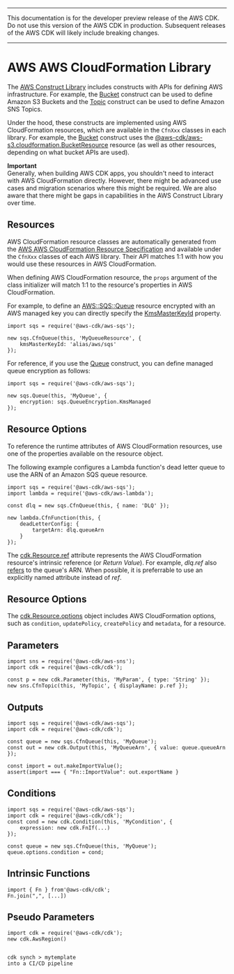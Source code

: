 --------

 This documentation is for the developer preview release of the AWS CDK\. Do not use this version of the AWS CDK in production\. Subsequent releases of the AWS CDK will likely include breaking changes\. 

--------

# AWS AWS CloudFormation Library<a name="cdk_cloudformation"></a>

The [AWS Construct Library](cdk_aws_construct_lib.md) includes constructs with APIs for defining AWS infrastructure\. For example, the [Bucket](https://awslabs.github.io/aws-cdk/refs/_aws-cdk_aws-s3.html#bucket) construct can be used to define Amazon S3 Buckets and the [Topic](https://awslabs.github.io/aws-cdk/refs/_aws-cdk_aws-sns.html#@aws-cdk/aws-sns.Topic) construct can be used to define Amazon SNS Topics\.

Under the hood, these constructs are implemented using AWS CloudFormation resources, which are available in the `CfnXxx` classes in each library\. For example, the [Bucket](https://awslabs.github.io/aws-cdk/refs/_aws-cdk_aws-s3.html#bucket) construct uses the [@aws\-cdk/aws\-s3\.cloudformation\.BucketResource](https://awslabs.github.io/aws-cdk/refs/_aws-cdk_aws-s3.html#@aws-cdk/aws-s3.cloudformation.BucketResource) resource \(as well as other resources, depending on what bucket APIs are used\)\.

**Important**  
Generally, when building AWS CDK apps, you shouldn't need to interact with AWS CloudFormation directly\. However, there might be advanced use cases and migration scenarios where this might be required\. We are also aware that there might be gaps in capabilities in the AWS Construct Library over time\.

## Resources<a name="cdk_cloudformation_resources"></a>

AWS CloudFormation resource classes are automatically generated from the [AWS AWS CloudFormation Resource Specification](https://docs.aws.amazon.com/AWSCloudFormation/latest/UserGuide/cfn-resource-specification.html) and available under the `CfnXxx` classes of each AWS library\. Their API matches 1:1 with how you would use these resources in AWS CloudFormation\.

When defining AWS CloudFormation resource, the `props` argument of the class initializer will match 1:1 to the resource's properties in AWS CloudFormation\.

For example, to define an [AWS::SQS::Queue](https://docs.aws.amazon.com/AWSCloudFormation/latest/UserGuide/aws-properties-sqs-queues.html) resource encrypted with an AWS managed key you can directly specify the [KmsMasterKeyId](https://docs.aws.amazon.com/AWSCloudFormation/latest/UserGuide/aws-properties-sqs-queues.html#aws-sqs-queue-kmsmasterkeyid) property\.

```
import sqs = require('@aws-cdk/aws-sqs');
            
new sqs.CfnQueue(this, 'MyQueueResource', {
    kmsMasterKeyId: 'alias/aws/sqs'
});
```

For reference, if you use the [Queue](https://awslabs.github.io/aws-cdk/refs/_aws-cdk_aws-sqs.html#@aws-cdk/aws-sqs.Queue) construct, you can define managed queue encryption as follows:

```
import sqs = require('@aws-cdk/aws-sqs');
            
new sqs.Queue(this, 'MyQueue', {
    encryption: sqs.QueueEncryption.KmsManaged
});
```

## Resource Options<a name="cdk_cloudformation_resource_options"></a>

To reference the runtime attributes of AWS CloudFormation resources, use one of the properties available on the resource object\.

The following example configures a Lambda function's dead letter queue to use the ARN of an Amazon SQS queue resource\.

```
import sqs = require('@aws-cdk/aws-sqs');
import lambda = require('@aws-cdk/aws-lambda');
      
const dlq = new sqs.CfnQueue(this, { name: 'DLQ' });
      
new lambda.CfnFunction(this, {
    deadLetterConfig: {
        targetArn: dlq.queueArn
    }
});
```

The [cdk\.Resource\.ref](@cdk-class-url;#@aws-cdk/cdk.Resource.ref) attribute represents the AWS CloudFormation resource's intrinsic reference \(or *Return Value*\)\. For example, *dlq\.ref* also [refers](http://docs.aws.amazon.com/AWSCloudFormation/latest/UserGuide/aws-properties-sqs-queues.html#aws-properties-sqs-queues-ref) to the queue's ARN\. When possible, it is preferrable to use an explicitly named attribute instead of *ref*\.

## Resource Options<a name="cdk_cloudformation_resource_options"></a>

The [cdk\.Resource\.options](@cdk-class-url;#@aws-cdk/cdk.Resource.options) object includes AWS CloudFormation options, such as `condition`, `updatePolicy`, `createPolicy` and `metadata`, for a resource\.

## Parameters<a name="cdk_cloudformation_parameters"></a>

```
import sns = require('@aws-cdk/aws-sns');
import cdk = require('@aws-cdk/cdk');
      
const p = new cdk.Parameter(this, 'MyParam', { type: 'String' });
new sns.CfnTopic(this, 'MyTopic', { displayName: p.ref });
```

## Outputs<a name="cdk_cloudformation_outputs"></a>

```
import sqs = require('@aws-cdk/aws-sqs');
import cdk = require('@aws-cdk/cdk');
      
const queue = new sqs.CfnQueue(this, 'MyQueue');
const out = new cdk.Output(this, 'MyQueueArn', { value: queue.queueArn });
      
const import = out.makeImportValue();
assert(import === { "Fn::ImportValue": out.exportName }
```

## Conditions<a name="cdk_cloudformation_conditions"></a>

```
import sqs = require('@aws-cdk/aws-sqs');
import cdk = require('@aws-cdk/cdk');
const cond = new cdk.Condition(this, 'MyCondition', {
    expression: new cdk.FnIf(...)
});
      
const queue = new sqs.CfnQueue(this, 'MyQueue');
queue.options.condition = cond;
```

## Intrinsic Functions<a name="cdk_cloudformation_intrinsic_functions"></a>

```
import { Fn } from'@aws-cdk/cdk';
Fn.join(",", [...])
```

## Pseudo Parameters<a name="cdk_cloudformation_pseudo_parameters"></a>

```
import cdk = require('@aws-cdk/cdk');
new cdk.AwsRegion()
      

cdk synch > mytemplate
into a CI/CD pipeline
```